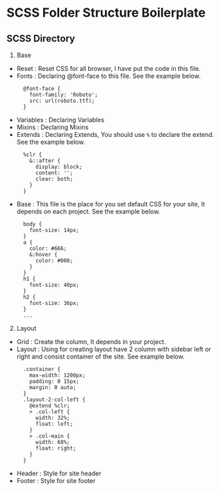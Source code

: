# SCSS Folder Structure Boilerplate

SCSS Directory
------
1. Base
  * Reset : Reset CSS for all browser, I have put the code in this file.
  * Fonts : Declaring @font-face to this file. See the example below.
    ```
      @font-face {
        font-family: 'Roboto';
        src: url(roboto.ttf);
      }
    ```
  * Variables : Declaring Variables
  * Mixins : Declaring Mixins
  * Extends : Declaring Extends, You should use `%` to declare the extend. See the example below.
    ```
      %clr {
        &::after {
          display: block;
          content: '';
          clear: both;
        }
      }
    ```
  * Base : This file is the place for you set default CSS for your site, It depends on each project. See the example below.
    ```
      body {
        font-size: 14px;
      }
      a {
        color: #666;
        &:hover {
          color: #000;
        }
      }
      h1 {
        font-size: 40px;
      }
      h2 {
        font-size: 36px;
      }
      ...
    ```
2. Layout
  * Grid : Create the column, It depends in your project.
  * Layout : Using for creating layout have 2 column with sidebar left or right and consist container of the site. See example below.
    ```
      .container {
        max-width: 1200px;
        padding: 0 15px;
        margin: 0 auto;
      }
      .layout-2-col-left {
        @extend %clr;
        > .col-left {
          width: 32%;
          float: left;
        }
        > .col-main {
          width: 68%;
          float: right;
        }
      }
    ```
  * Header : Style for site header
  * Footer : Style for site footer
